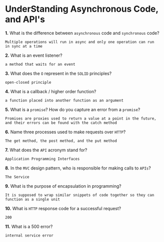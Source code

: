 # UnderStanding Asynchronous Code, and API's

**1.** What is the difference between `asynchronous` code and `synchronous` code?
<!-- enter you answer in the space below -->
```
Multiple operations will run in async and only one operation can run in sync at a time
```
**2.** What is an event listener?
<!-- enter you answer in the space below -->
```
a method that waits for an event
```
**3.** What does the `O` represent in the `SOLID` principles?
<!-- enter you answer in the space below -->
```
open-closed principle
```
**4.** What is a callback / higher order function?
<!-- enter you answer in the space below -->
```
a function placed into another function as an argument
```
**5.** What is a `promise`? How do you capture an error from a `promise`?
<!-- enter you answer in the space below -->
```
Promises are proxies used to return a value at a point in the future, and their errors can be found with the catch method
```
**6.** Name three processes used to make requests over `HTTP`?
<!-- enter you answer in the space below -->
```
The get method, the post method, and the put method
```
**7.** What does the `API` acronym stand for?
<!-- enter you answer in the space below -->
```
Application Programming Interfaces
```
**8.** In the `MVC` design pattern, who is responsible for making calls to `APIs`?
<!-- enter you answer in the space below -->
```
The Service
```
**9.** What is the purpose of encapsulation in programming?
<!-- enter you answer in the space below -->
```
It is supposed to wrap similar snippets of code together so they can function as a single unit
```
**10.** What is `HTTP` response code for a successful request?
<!-- enter you answer in the space below -->
```
200
```
**11.** What is a 500 error?
<!-- enter you answer in the space below -->
```
internal service error
```